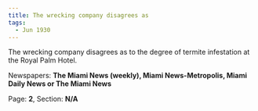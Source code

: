 ```yaml
---  
title: The wrecking company disagrees as  
tags:  
  - Jun 1930  
---  
```

  
The wrecking company disagrees as to the degree of termite infestation at the Royal Palm Hotel.  
  
Newspapers: **The Miami News (weekly), Miami News-Metropolis, Miami Daily News or The Miami News**  
  
Page: **2**, Section: **N/A** 
